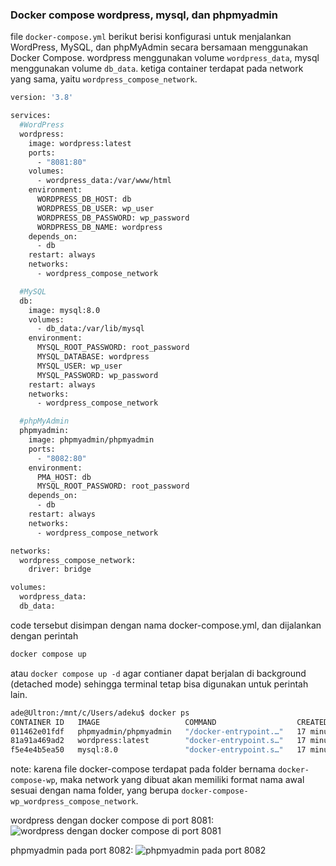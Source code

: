 ### Docker compose wordpress, mysql, dan phpmyadmin
file `docker-compose.yml` berikut berisi konfigurasi untuk menjalankan WordPress, MySQL, dan phpMyAdmin secara bersamaan menggunakan Docker Compose. wordpress menggunakan volume `wordpress_data`, mysql menggunakan volume `db_data`. ketiga container terdapat pada network yang sama, yaitu `wordpress_compose_network`.
```sh
version: '3.8'

services:
  #WordPress
  wordpress:
    image: wordpress:latest
    ports:
      - "8081:80"
    volumes:
      - wordpress_data:/var/www/html
    environment:
      WORDPRESS_DB_HOST: db
      WORDPRESS_DB_USER: wp_user
      WORDPRESS_DB_PASSWORD: wp_password
      WORDPRESS_DB_NAME: wordpress
    depends_on:
      - db
    restart: always
    networks:
      - wordpress_compose_network

  #MySQL
  db:
    image: mysql:8.0
    volumes:
      - db_data:/var/lib/mysql
    environment:
      MYSQL_ROOT_PASSWORD: root_password
      MYSQL_DATABASE: wordpress
      MYSQL_USER: wp_user
      MYSQL_PASSWORD: wp_password
    restart: always
    networks:
      - wordpress_compose_network

  #phpMyAdmin
  phpmyadmin:
    image: phpmyadmin/phpmyadmin
    ports:
      - "8082:80"
    environment:
      PMA_HOST: db
      MYSQL_ROOT_PASSWORD: root_password
    depends_on:
      - db
    restart: always
    networks:
      - wordpress_compose_network

networks:
  wordpress_compose_network:
    driver: bridge

volumes:
  wordpress_data:
  db_data:
```

code tersebut disimpan dengan nama docker-compose.yml, dan dijalankan dengan perintah
```sh
docker compose up
```
atau `docker compose up -d` agar contianer dapat berjalan di background (detached mode) sehingga terminal tetap bisa digunakan untuk perintah lain.

```sh
ade@Ultron:/mnt/c/Users/adeku$ docker ps
CONTAINER ID   IMAGE                   COMMAND                  CREATED          STATUS         PORTS                  NAMES
011462e01fdf   phpmyadmin/phpmyadmin   "/docker-entrypoint.…"   17 minutes ago   Up 3 seconds   0.0.0.0:8082->80/tcp   docker-compose-wp-phpmyadmin-1
81a91a469ad2   wordpress:latest        "docker-entrypoint.s…"   17 minutes ago   Up 3 seconds   0.0.0.0:8081->80/tcp   docker-compose-wp-wordpress-1
f5e4e4b5ea50   mysql:8.0               "docker-entrypoint.s…"   17 minutes ago   Up 3 seconds   3306/tcp, 33060/tcp    docker-compose-wp-db-1
```
note: karena file docker-compose terdapat pada folder bernama `docker-compose-wp`, maka network yang dibuat akan memiliki format nama awal sesuai dengan nama folder, yang berupa `docker-compose-wp_wordpress_compose_network`.

wordpress dengan docker compose di port 8081:
![wordpress dengan docker compose di port 8081](https://i.imgur.com/gZE6Wjf_d.webp?maxwidth=1520&fidelity=grand)

phpmyadmin pada port 8082:
![phpmyadmin pada port 8082](https://i.imgur.com/D38aGqW_d.webp?maxwidth=1520&fidelity=grand)